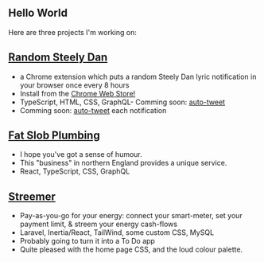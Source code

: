## Hello World

Here are three projects I'm working on:

## [Random Steely Dan](https://github.com/headexpanded/random_steely_dan)

- a Chrome extension which puts a random Steely Dan lyric notification in your browser once every 8 hours
- Install from the [Chrome Web Store!](https://chrome.google.com/webstore/detail/random-steely-dan/ohmpmkjhiadganahhcaakeacniikloni?hl=en-GB)
- TypeScript, HTML, CSS, GraphQL- Comming soon: [auto-tweet](https://twitter.com/randomsteelydan)
- Comming soon: [auto-tweet](https://twitter.com/randomsteelydan) each notification

## [Fat Slob Plumbing](https://github.com/headexpanded/fat_slob_plumbing)

- I hope you've got a sense of humour.
- This "business" in northern England provides a unique service.
- React, TypeScript, CSS, GraphQL

## [Streemer](https://github.com/headexpanded/streemer)

- Pay-as-you-go for your energy: connect your smart-meter, set your payment limit, & streem your energy cash-flows
- Laravel, Inertia/React, TailWind, some custom CSS, MySQL
- Probably going to turn it into a To Do app
- Quite pleased with the home page CSS, and the loud colour palette.

<!---
headexpanded/headexpanded is a ✨ special ✨ repository because its `README.md` (this file) appears on your GitHub profile.
You can click the Preview link to take a look at your changes.
--->
